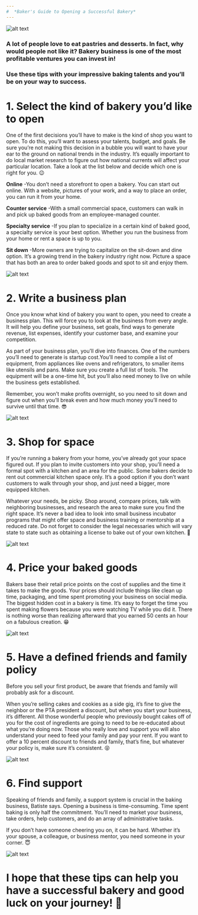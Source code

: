 ```yaml
---
#  *Baker's Guide to Opening a Successful Bakery* 
---
```


![alt text](https://pas-wordpress-media.s3.us-east-1.amazonaws.com/content/uploads/2017/07/Bakery-Business-1.jpg)

### A lot of people love to eat pastries and desserts. In fact, why would people not like it? Bakery business is one of the most profitable ventures you can invest in! 
### Use these tips with your impressive baking talents and you’ll be on your way to success.

# 1. Select the kind of bakery you’d like to open
One of the first decisions you’ll have to make is the kind of shop you want to open. To do this, you’ll want to assess your talents, budget, and goals. Be sure you’re not making this decision in a bubble you will want to have your ear to the ground on national trends in the industry. It’s equally important to do local market research to figure out how national currents will affect your particular location. Take a look at the list below and decide which one is right for you. 😉

**Online** -You don’t need a storefront to open a bakery. You can start out online. With a website, pictures of your work, and a way to place an order, you can run it from your home.

**Counter service** -With a small commercial space, customers can walk in and pick up baked goods from an employee-managed counter.

**Specialty service** -If you plan to specialize in a certain kind of baked good, a specialty service is your best option. Whether you run the business from your home or rent a space is up to you.

**Sit down** -More owners are trying to capitalize on the sit-down and dine option. It’s a growing trend in the bakery industry right now. Picture a space that has both an area to order baked goods and spot to sit and enjoy them.

![alt text](https://www.ordernova.com/wp-content/uploads/2018/06/Bakery-Business-Plan-Operations.jpg)

# 2. Write a business plan
Once you know what kind of bakery you want to open, you need to create a business plan. This will force you to look at the business from every angle. It will help you define your business, set goals, find ways to generate revenue, list expenses, identify your customer base, and examine your competition.

As part of your business plan, you’ll dive into finances. One of the numbers you’ll need to generate is startup cost.You’ll need to compile a list of equipment, from appliances like ovens and refrigerators, to smaller items like utensils and pans. Make sure you create a full list of tools. The equipment will be a one-time hit, but you’ll also need money to live on while the business gets established.

Remember, you won’t make profits overnight, so you need to sit down and figure out when you’ll break even and how much money you’ll need to survive until that time. 😎

![alt text](https://i0.wp.com/startupbizglobal.com/wp-content/uploads/bakery-business-plan.jpg?fit=1200%2C859&ssl=1)

# 3. Shop for space
If you’re running a bakery from your home, you’ve already got your space figured out. If you plan to invite customers into your shop, you’ll need a formal spot with a kitchen and an area for the public. Some bakers decide to rent out commercial kitchen space only. It’s a good option if you don’t want customers to walk through your shop, and just need a bigger, more equipped kitchen.

Whatever your needs, be picky. Shop around, compare prices, talk with neighboring businesses, and research the area to make sure you find the right space. It’s never a bad idea to look into small business incubator programs that might offer space and business training or mentorship at a reduced rate. Do not forget to consider the legal necessaries which will vary state to state such as obtaining a license to bake out of your own kitchen. 🙂

![alt text](https://www.symbeohealth.com/wp-content/uploads/2020/03/Bakery-shop.jpg)

# 4. Price your baked goods
Bakers base their retail price points on the cost of supplies and the time it takes to make the goods. Your prices should include things like clean up time, packaging, and time spent promoting your business on social media. The biggest hidden cost in a bakery is time. It’s easy to forget the time you spent making flowers because you were watching TV while you did it. There is nothing worse than realizing afterward that you earned 50 cents an hour on a fabulous creation. 😁

![alt text](https://5.imimg.com/data5/HW/XE/GLADMIN-2/bakery-sweets-500x500.jpg)

# 5. Have a defined friends and family policy
Before you sell your first product, be aware that friends and family will probably ask for a discount.

When you’re selling cakes and cookies as a side gig, it’s fine to give the neighbor or the PTA president a discount, but when you start your business, it’s different. All those wonderful people who previously bought cakes off of you for the cost of ingredients are going to need to be re-educated about what you’re doing now. Those who really love and support you will also understand your need to feed your family and pay your rent. If you want to offer a 10 percent discount to friends and family, that’s fine, but whatever your policy is, make sure it’s consistent. 😝

![alt text](https://images.startups.co.uk/wp-content/uploads/2016/11/Bakery-business-.jpg)

# 6. Find support
Speaking of friends and family, a support system is crucial in the baking business, Batiste says. Opening a business is time-consuming. Time spent baking is only half the commitment. You’ll need to market your business, take orders, help customers, and do an array of administrative tasks. 

If you don’t have someone cheering you on, it can be hard. Whether it’s your spouse, a colleague, or business mentor, you need someone in your corner. 😇

![alt text](https://cdn.shopify.com/s/files/1/0362/1653/files/Best_Birthday_Cakes_Delivered_in_London_1024x1024.jpg?v=1593336576)

# I hope that these tips can help you have a successful bakery and good luck on your journey! 🤗
